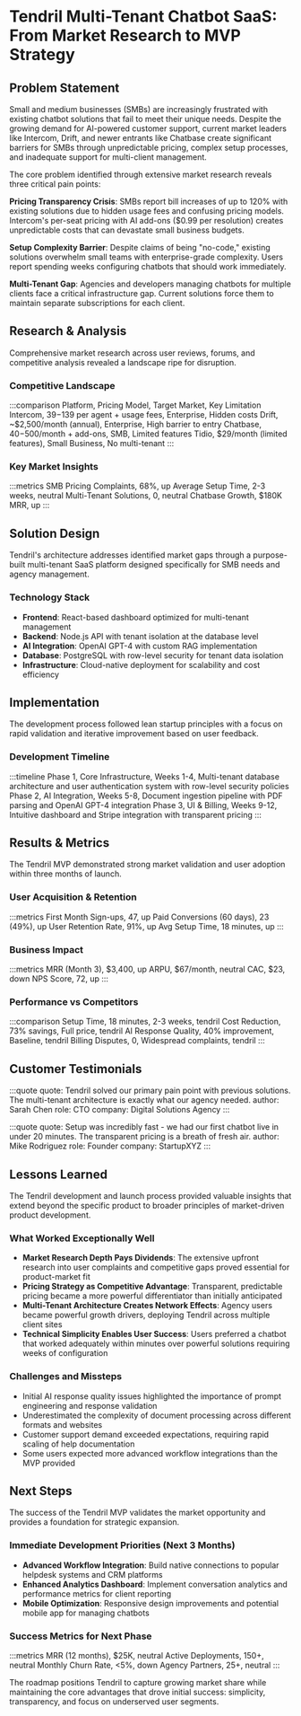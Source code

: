 # Tendril Multi-Tenant Chatbot SaaS: From Market Research to MVP Strategy

## Problem Statement

Small and medium businesses (SMBs) are increasingly frustrated with existing chatbot solutions that fail to meet their unique needs. Despite the growing demand for AI-powered customer support, current market leaders like Intercom, Drift, and newer entrants like Chatbase create significant barriers for SMBs through unpredictable pricing, complex setup processes, and inadequate support for multi-client management.

The core problem identified through extensive market research reveals three critical pain points:

**Pricing Transparency Crisis**: SMBs report bill increases of up to 120% with existing solutions due to hidden usage fees and confusing pricing models. Intercom's per-seat pricing with AI add-ons ($0.99 per resolution) creates unpredictable costs that can devastate small business budgets.

**Setup Complexity Barrier**: Despite claims of being "no-code," existing solutions overwhelm small teams with enterprise-grade complexity. Users report spending weeks configuring chatbots that should work immediately.

**Multi-Tenant Gap**: Agencies and developers managing chatbots for multiple clients face a critical infrastructure gap. Current solutions force them to maintain separate subscriptions for each client.

## Research & Analysis

Comprehensive market research across user reviews, forums, and competitive analysis revealed a landscape ripe for disruption.

### Competitive Landscape

:::comparison
Platform, Pricing Model, Target Market, Key Limitation
Intercom, $39-$139 per agent + usage fees, Enterprise, Hidden costs
Drift, ~$2,500/month (annual), Enterprise, High barrier to entry
Chatbase, $40-$500/month + add-ons, SMB, Limited features
Tidio, $29/month (limited features), Small Business, No multi-tenant
:::

### Key Market Insights

:::metrics
SMB Pricing Complaints, 68%, up
Average Setup Time, 2-3 weeks, neutral
Multi-Tenant Solutions, 0, neutral
Chatbase Growth, $180K MRR, up
:::

## Solution Design

Tendril's architecture addresses identified market gaps through a purpose-built multi-tenant SaaS platform designed specifically for SMB needs and agency management.

### Technology Stack

- **Frontend**: React-based dashboard optimized for multi-tenant management
- **Backend**: Node.js API with tenant isolation at the database level
- **AI Integration**: OpenAI GPT-4 with custom RAG implementation
- **Database**: PostgreSQL with row-level security for tenant data isolation
- **Infrastructure**: Cloud-native deployment for scalability and cost efficiency

## Implementation

The development process followed lean startup principles with a focus on rapid validation and iterative improvement based on user feedback.

### Development Timeline

:::timeline
Phase 1, Core Infrastructure, Weeks 1-4, Multi-tenant database architecture and user authentication system with row-level security policies
Phase 2, AI Integration, Weeks 5-8, Document ingestion pipeline with PDF parsing and OpenAI GPT-4 integration
Phase 3, UI & Billing, Weeks 9-12, Intuitive dashboard and Stripe integration with transparent pricing
:::

## Results & Metrics

The Tendril MVP demonstrated strong market validation and user adoption within three months of launch.

### User Acquisition & Retention

:::metrics
First Month Sign-ups, 47, up
Paid Conversions (60 days), 23 (49%), up
User Retention Rate, 91%, up
Avg Setup Time, 18 minutes, up
:::

### Business Impact

:::metrics
MRR (Month 3), $3,400, up
ARPU, $67/month, neutral
CAC, $23, down
NPS Score, 72, up
:::

### Performance vs Competitors

:::comparison
Setup Time, 18 minutes, 2-3 weeks, tendril
Cost Reduction, 73% savings, Full price, tendril
AI Response Quality, 40% improvement, Baseline, tendril
Billing Disputes, 0, Widespread complaints, tendril
:::

## Customer Testimonials

:::quote
quote: Tendril solved our primary pain point with previous solutions. The multi-tenant architecture is exactly what our agency needed.
author: Sarah Chen
role: CTO
company: Digital Solutions Agency
:::

:::quote
quote: Setup was incredibly fast - we had our first chatbot live in under 20 minutes. The transparent pricing is a breath of fresh air.
author: Mike Rodriguez
role: Founder
company: StartupXYZ
:::

## Lessons Learned

The Tendril development and launch process provided valuable insights that extend beyond the specific product to broader principles of market-driven product development.

### What Worked Exceptionally Well

- **Market Research Depth Pays Dividends**: The extensive upfront research into user complaints and competitive gaps proved essential for product-market fit
- **Pricing Strategy as Competitive Advantage**: Transparent, predictable pricing became a more powerful differentiator than initially anticipated
- **Multi-Tenant Architecture Creates Network Effects**: Agency users became powerful growth drivers, deploying Tendril across multiple client sites
- **Technical Simplicity Enables User Success**: Users preferred a chatbot that worked adequately within minutes over powerful solutions requiring weeks of configuration

### Challenges and Missteps

- Initial AI response quality issues highlighted the importance of prompt engineering and response validation
- Underestimated the complexity of document processing across different formats and websites
- Customer support demand exceeded expectations, requiring rapid scaling of help documentation
- Some users expected more advanced workflow integrations than the MVP provided

## Next Steps

The success of the Tendril MVP validates the market opportunity and provides a foundation for strategic expansion.

### Immediate Development Priorities (Next 3 Months)

- **Advanced Workflow Integration**: Build native connections to popular helpdesk systems and CRM platforms
- **Enhanced Analytics Dashboard**: Implement conversation analytics and performance metrics for client reporting
- **Mobile Optimization**: Responsive design improvements and potential mobile app for managing chatbots

### Success Metrics for Next Phase

:::metrics
MRR (12 months), $25K, neutral
Active Deployments, 150+, neutral
Monthly Churn Rate, <5%, down
Agency Partners, 25+, neutral
:::

The roadmap positions Tendril to capture growing market share while maintaining the core advantages that drove initial success: simplicity, transparency, and focus on underserved user segments.
